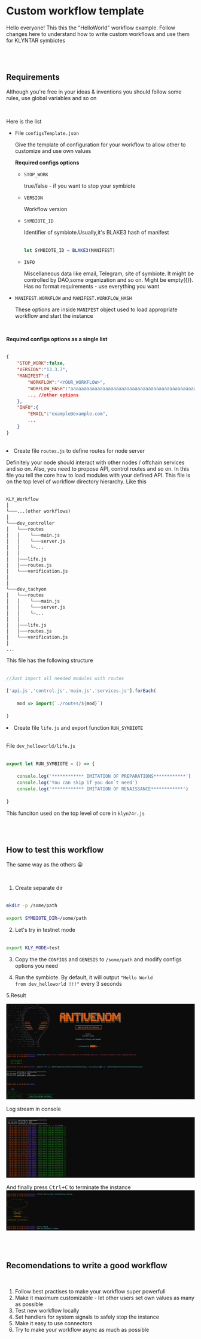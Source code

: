 # Custom workflow template


Hello everyone! This this the "HelloWorld" workflow example. Follow changes here to understand how to write custom workflows and use them for KLYNTAR symbiotes

<br/><br/>

## <b>Requirements</b>

Although you're free in your ideas & inventions you should follow some rules, use global variables and so on

<br/>

Here is the list

<ul>

<li>File <code>configsTemplate.json</code></li>

Give the template of configuration for your workflow to allow other to customize and use own values


<b>Required configs options</b>

<ul>

<li><code>STOP_WORK</code></li>

true/false - if you want to stop your symbiote

<li><code>VERSION</code></li>

Workflow version

<li><code>SYMBIOTE_ID</code></li>

Identifier of symbiote.Usually,it's BLAKE3 hash of manifest

```js

let SYMBIOTE_ID = BLAKE3(MANIFEST)

```

<li><code>INFO</code></li>

Miscellaneous data like email, Telegram, site of symbiote. It might be controlled by DAO,some organization and so on. Might be empty({}). Has no format requirements - use everything you want

</ul>

<li><code>MANIFEST.WORKFLOW</code> and <code>MANIFEST.WORKFLOW_HASH</code></li>

These options are inside <code>MANIFEST</code> object used to load appropriate workflow and start the instance

</ul>

<br/>

<b>Required configs options as a single list</b>

```json

{
    "STOP_WORK":false,
    "VERSION":"13.3.7",
    "MANIFEST":{
        "WORKFLOW":"<YOUR_WORKFLOW>",
        "WORFLOW_HASH":"aaaaaaaaaaaaaaaaaaaaaaaaaaaaaaaaaaaaaaaaaaaaaaaaaaaaaaaaaaaaaaaa",//BLAKE3 hash
        ... //other options
    },
    "INFO":{
        "EMAIL":"example@example.com",
        ...
    }
}

```

<br/>

<li>Create file <code>routes.js</code> to define routes for node server</li>

Definitely your node should interact with other nodes / offchain services and so on. Also, you need to propose API, control routes and so on. In this file you tell the core how to load modules with your defined API. This file is on the top level of workflow directory hierarchy. Like this

```shell

KLY_Workflow
│
└───...(other workflows)
│     
└───dev_controller
│   └───routes   
│   │    └───main.js
│   │    └───server.js
│   │    └─... 
│   │
│   │───life.js
│   │───routes.js
│   └───verification.js
│
│
└───dev_tachyon
│   └───routes   
│   │    └───main.js
│   │    └───server.js
│   │    └─... 
│   │
│   │───life.js
│   │───routes.js
│   └───verification.js
│
...

```

This file has the following structure

```js

//Just import all needed modules with routes

['api.js','control.js','main.js','services.js'].forEach(
    
    mod => import(`./routes/${mod}`)
    
)


```

<li>Create file <code>life.js</code> and export function <code>RUN_SYMBIOTE</code></li>

<br/>

File <code>dev_helloworld/life.js</code>

```js

export let RUN_SYMBIOTE = () => {

    console.log('************ IMITATION OF PREPARATIONS************')
    console.log('You can skip if you don`t need')
    console.log('************ IMITATION OF RENAISSANCE************')

}

```

This funciton used on the top level of core in <code>klyn74r.js</code>


</ul>

<br/><br/>

## <b>How to test this workflow</b>

The same way as the others 😀

<br/>

1. Create separate dir
   
```bash

mkdir -p /some/path

export SYMBIOTE_DIR=/some/path

```

2. Let's try in testnet mode

```bash

export KLY_MODE=test

```
3. Copy the  the <code>CONFIGS</code> and <code>GENESIS</code> to <code>/some/path</code> and modify configs options you need

4. Run the symbiote. By default, it will output <code>"Hello World from dev_helloworld !!!"</code> every 3 seconds

5.Result

<img src="./assets/0.jpg">

Log stream in console

<img src="./assets/1.jpg">

And finally press <kbd>Ctrl+C</kbd> to terminate the instance
<br/>
<img src="./assets/2.jpg">

<br/><br/>

## <b>Recomendations to write a good workflow</b>

<br/>

<ol>

<li>Follow best practises to make your workflow super powerfull</li>
<li>Make it maximum customizable - let other users set own values as many as possible</li>
<li>Test new workflow locally</li>
<li>Set handlers for system signals to safely stop the instance</li>
<li>Make it easy to use connectors</li>
<li>Try to make your workflow async as much as possible</li>

</ol>